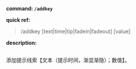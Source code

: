 <!-- BEGIN_AUTOGEN: do NOT edit in this block -->

**command: `/addkey`**

**quick ref:**
> /addkey [text|time|tip|fadein|fadeout] [value]

**description:**

```
```

<!-- END_AUTOGEN-->
添加提示线索【文本（提示时间，渐显渐隐）；数值】。